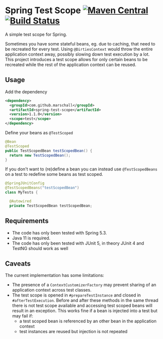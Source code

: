 Spring Test Scope [![Maven Central](https://maven-badges.herokuapp.com/maven-central/com.github.marschall/pring-test-scope/badge.svg)](https://maven-badges.herokuapp.com/maven-central/com.github.marschall/pring-test-scope) [![Build Status](https://travis-ci.com/marschall/spring-test-scope.svg?branch=master)](https://travis-ci.com/marschall/spring-test-scope)
=================

A simple test scope for Spring.

Sometimes you have some stateful beans, eg. due to caching, that need to be recreated for every test. Using `@DirtiesContext` would throw the entire application context away, possibly slowing down test execution by a lot. This project introduces a test scope allows for only certain beans to be recreated while the rest of the application context can be reused.

Usage
-----

Add the dependency

```xml
<dependency>
  <groupId>com.github.marschall</groupId>
  <artifactId>spring-test-scope</artifactId>
  <version>1.1.0</version>
  <scope>test</scope>
</dependency>
```

Define your beans as `@TestScoped`

```java
@Bean
@TestScoped
public TestScopedBean testScopedBean() {
  return new TestScopedBean();
}
```

If you don't want to (re)define a bean you can instead use `@TestScopedBeans` on a test to redefine some beans as test scoped.

```java
@SpringJUnitConfig
@TestScopedBeans("testScopedBean")
class MyTests {

  @Autowired
  private TestScopedBean testScopedBean;

```

Requirements
------------

- The code has only been tested with Spring 5.3.
- Java 11 is required.
- The code has only been tested with JUnit 5, in theory JUnit 4 and TestNG should work as well

Caveats
-------

The current implementation has some limitations:

- The presence of a `ContextCustomizerFactory` may prevent sharing of an application context across test classes.
- The test scope is opened in `#prepareTestInstance` and closed in `#afterTestExecution`. Before and after these methods in the same thread there is not test scope available and accessing test scoped beans will result in an exception. This works fine if a bean is injected into a test but may fail if:
  - a test scoped bean is referenced by an other bean in the application context
  - test instances are reused but injection is not repeated

